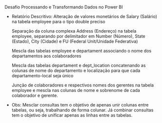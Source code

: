 Desafio Processando e Transformando Dados no Power BI

- Relatório Descritivo:
  Alteração de valores monetários de Salary (Salário) na tabela employee para o tipo double preciso
  
  Separação da coluna complexa Address (Endereço) na tabela employee, separando por delimitador em Number (Número), State (Estado), City (Cidade) e FU (Federal Unit/Unidade Federativa)
  
  Mescla das tabelas employee e departament associando o nome dos departamentos aos colaboradores
  
  Mescla das tabelas departament e dept_location concatenando as colunas de nome do departamento e localização para que cada departamento-local seja único
  
  Junção de colaboradores e respectivos nomes dos gerentes na tabela employee e mescla nas colunas de nome e sobrenome de cada colaborador e gerente.

- Obs:
  Mesclar consultas tem o objetivo de apenas unir colunas entre tabelas, ou seja, trabalhando de forma colunar. Já combinar consultas tem o objetivo de unificar apenas as linhas entre as tabelas.
